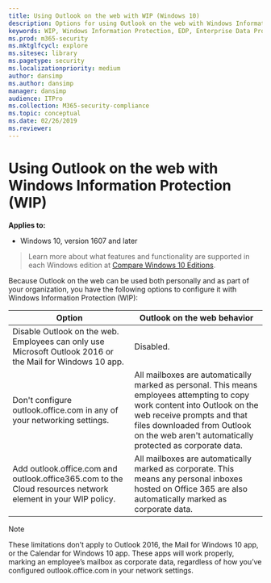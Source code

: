 ```yaml
---
title: Using Outlook on the web with WIP (Windows 10)
description: Options for using Outlook on the web with Windows Information Protection (WIP).
keywords: WIP, Windows Information Protection, EDP, Enterprise Data Protection, WIP and OWA configuration, OWA, Outlook Web access
ms.prod: m365-security
ms.mktglfcycl: explore
ms.sitesec: library
ms.pagetype: security
ms.localizationpriority: medium
author: dansimp
ms.author: dansimp
manager: dansimp
audience: ITPro
ms.collection: M365-security-compliance
ms.topic: conceptual
ms.date: 02/26/2019
ms.reviewer: 
---
```


# Using Outlook on the web with Windows Information Protection (WIP)
**Applies to:**

- Windows 10, version 1607 and later

>Learn more about what features and functionality are supported in each Windows edition at [Compare Windows 10 Editions](https://www.microsoft.com/WindowsForBusiness/Compare).

Because Outlook on the web can be used both personally and as part of your organization, you have the following options to configure it with Windows Information Protection (WIP):

|Option |Outlook on the web behavior |
|-------|-------------|
|Disable Outlook on the web. Employees can only use Microsoft Outlook 2016 or the Mail for Windows 10 app. | Disabled. |
|Don't configure outlook.office.com in any of your networking settings. |All mailboxes are automatically marked as personal. This means employees attempting to copy work content into Outlook on the web receive prompts and that files downloaded from Outlook on the web aren't automatically protected as corporate data. |
|Add outlook.office.com and outlook.office365.com to the Cloud resources network element in your WIP policy. |All mailboxes are automatically marked as corporate. This means any personal inboxes hosted on Office 365 are also automatically marked as corporate data. |

>[!NOTE]
>These limitations don’t apply to Outlook 2016, the Mail for Windows 10 app, or the Calendar for Windows 10 app. These apps will work properly, marking an employee’s mailbox as corporate data, regardless of how you’ve configured outlook.office.com in your network settings. 
